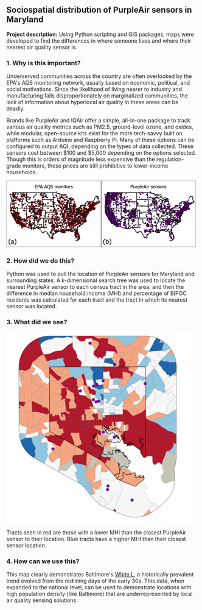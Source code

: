 ## Sociospatial distribution of PurpleAir sensors in Maryland

**Project description:** Using Python scripting and GIS packages, maps were developed to find the differences in where someone lives and where their nearest air quality sensor is.

### 1. Why is this important?

Underserved communities across the country are often overlooked by the EPA's AQS monitoring network, usually based on economic, political, and social motivations. Since the likelihood of living nearer to industry and manufacturing falls disproportionately on marginalized communities, the lack of information about hyperlocal air quality in these areas can be deadly. 

Brands like PurpleAir and IQAir offer a simple, all-in-one package to track various air quality metrics such as PM2.5, ground-level ozone, and oxides, while modular, open-source kits exist for the more tech-savvy built on platforms such as Arduino and Raspberry Pi. Many of these options can be configured to output AQI, depending on the types of data collected. These sensors cost between $100 and $5,000 depending on the options selected. Though this is orders of magnitude less expensive than the regulation-grade monitors, these prices are still prohibitive to lower-income households.

<img src="distro.png?raw=true"/>

### 2. How did we do this?

Python was used to pull the location of PurpleAir sensors for Maryland and surrounding states. A k-dimensional search tree was used to locate the nearest PurpleAir sensor to each census tract in the area, and then the difference in median household income (MHI) and percentage of BIPOC residents was calculated for each tract and the tract in which its nearest sensor was located.

### 3. What did we see?

<img src="it worked MHI.png" width="500" />

Tracts seen in red are those with a lower MHI than the closest PurpleAir sensor to their location. Blue tracts have a higher MHI than their closest sensor location.

### 4. How can we use this?

This map clearly demonstrates Baltimore's [White L](https://www.baltimoresun.com/citypaper/bcpnews-two-baltimores-the-white-l-vs-the-black-butterfly-20160628-htmlstory.html), a historically prevalent trend evolved from the redlining days of the early 30s. This data, when expanded to the national level, can be used to demonstrate locations with high population density (like Baltimore) that are underrepresented by local air quality sensing solutions.

